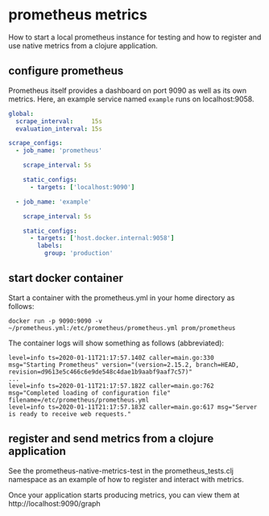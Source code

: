 # prometheus metrics

How to start a local prometheus instance for testing and how to
register and use native metrics from a clojure application.

## configure prometheus

Prometheus itself provides a dashboard on port 9090 as well as its own
metrics.  Here, an example service named `example` runs on
localhost:9058.

```yaml
global:
  scrape_interval:     15s
  evaluation_interval: 15s

scrape_configs:
  - job_name: 'prometheus'

    scrape_interval: 5s

    static_configs:
      - targets: ['localhost:9090']

  - job_name: 'example'

    scrape_interval: 5s

    static_configs:
      - targets: ['host.docker.internal:9058']
        labels:
          group: 'production'
```

## start docker container

Start a container with the prometheus.yml in your home directory as
follows:

```shell
docker run -p 9090:9090 -v ~/prometheus.yml:/etc/prometheus/prometheus.yml prom/prometheus
```

The container logs will show something as follows (abbreviated):

```shell
level=info ts=2020-01-11T21:17:57.140Z caller=main.go:330 msg="Starting Prometheus" version="(version=2.15.2, branch=HEAD, revision=d9613e5c466c6e9de548c4dae1b9aabf9aaf7c57)"
...
level=info ts=2020-01-11T21:17:57.182Z caller=main.go:762 msg="Completed loading of configuration file" filename=/etc/prometheus/prometheus.yml
level=info ts=2020-01-11T21:17:57.183Z caller=main.go:617 msg="Server is ready to receive web requests."
```

## register and send metrics from a clojure application

See the prometheus-native-metrics-test in the prometheus_tests.clj
namespace as an example of how to register and interact with metrics.

Once your application starts producing metrics, you can view them at
http://localhost:9090/graph
